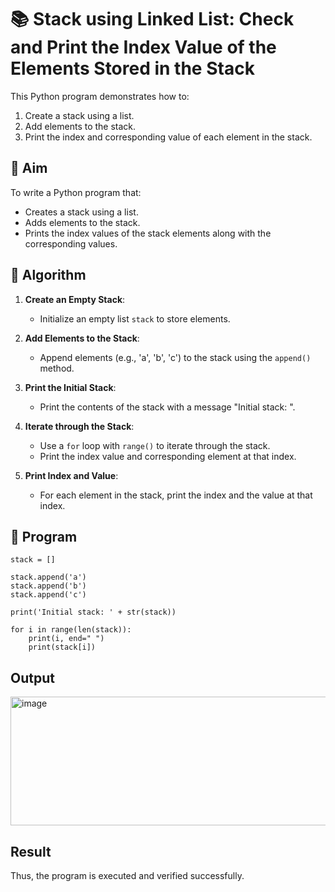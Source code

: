 # 📚 Stack using Linked List: Check and Print the Index Value of the Elements Stored in the Stack

This Python program demonstrates how to:
1. Create a stack using a list.
2. Add elements to the stack.
3. Print the index and corresponding value of each element in the stack.

## 🎯 Aim

To write a Python program that:
- Creates a stack using a list.
- Adds elements to the stack.
- Prints the index values of the stack elements along with the corresponding values.

## 🧠 Algorithm

1. **Create an Empty Stack**:
   - Initialize an empty list `stack` to store elements.

2. **Add Elements to the Stack**:
   - Append elements (e.g., 'a', 'b', 'c') to the stack using the `append()` method.

3. **Print the Initial Stack**:
   - Print the contents of the stack with a message "Initial stack: ".

4. **Iterate through the Stack**:
   - Use a `for` loop with `range()` to iterate through the stack.
   - Print the index value and corresponding element at that index.

5. **Print Index and Value**:
   - For each element in the stack, print the index and the value at that index.

## 📝 Program
~~~
stack = []

stack.append('a')
stack.append('b')
stack.append('c')

print('Initial stack: ' + str(stack))

for i in range(len(stack)):
    print(i, end=" ")
    print(stack[i])
~~~

## Output
<img width="851" height="206" alt="image" src="https://github.com/user-attachments/assets/b6229768-4b80-4db4-9bf2-8f24264a67a1" />

## Result
Thus, the program is executed and verified successfully.
